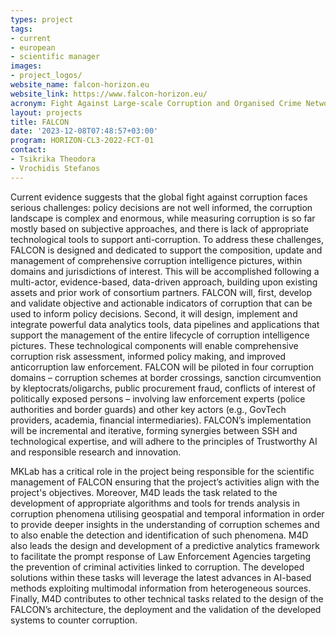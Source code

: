```yaml
---
types: project
tags:
- current
- european
- scientific manager
images:
- project_logos/
website_name: falcon-horizon.eu
website_link: https://www.falcon-horizon.eu/ 
acronym: Fight Against Large-scale Corruption and Organised Crime Networks
layout: projects
title: FALCON
date: '2023-12-08T07:48:57+03:00'
program: HORIZON-CL3-2022-FCT-01
contact:
- Tsikrika Theodora
- Vrochidis Stefanos
---
```

<p>
Current evidence suggests that the global fight against corruption faces serious challenges: policy decisions are not well informed, the corruption landscape is complex and enormous, while measuring corruption is so far mostly based on subjective approaches, and there is lack of appropriate technological tools to support anti-corruption. To address these challenges, FALCON is designed and dedicated to support the composition, update and management of comprehensive corruption intelligence pictures, within domains and jurisdictions of interest. This will be accomplished following a multi-actor, evidence-based, data-driven approach, building upon existing assets and prior work of consortium partners. FALCON will, first, develop and validate objective and actionable indicators of corruption that can be used to inform policy decisions. Second, it will design, implement and integrate powerful data analytics tools, data pipelines and applications that support the management of the entire lifecycle of corruption intelligence pictures. These technological components will enable comprehensive corruption risk assessment, informed policy making, and improved anticorruption law enforcement. FALCON will be piloted in four corruption domains – corruption schemes at border crossings, sanction circumvention by kleptocrats/oligarchs, public procurement fraud, conflicts of interest of politically exposed persons – involving law enforcement experts (police authorities and border guards) and other key actors (e.g., GovTech providers, academia, financial intermediaries). FALCON’s implementation will be incremental and iterative, forming synergies between SSH and technological expertise, and will adhere to the principles of Trustworthy AI and responsible research and innovation. 
</p>
<p>
MKLab has a critical role in the project being responsible for the scientific management of FALCON ensuring that the project’s activities align with the project's objectives. Moreover, M4D leads the task related to the development of appropriate algorithms and tools for trends analysis in corruption phenomena utilising geospatial and temporal information in order to provide deeper insights in the understanding of corruption schemes and to also enable the detection and identification of such phenomena. M4D also leads the design and development of a predictive analytics framework to facilitate the prompt response of Law Enforcement Agencies targeting the prevention of criminal activities linked to corruption. The developed solutions within these tasks will leverage the latest advances in AI-based methods exploiting multimodal information from heterogeneous sources. Finally, M4D contributes to other technical tasks related to the design of the FALCON’s architecture, the deployment and the validation of the developed systems to counter corruption.
</p>